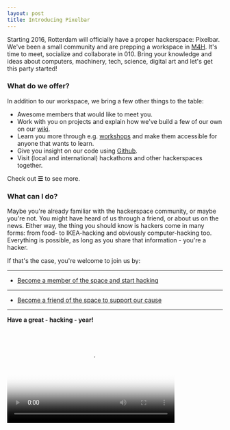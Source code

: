 ```yaml
---
layout: post
title: Introducing Pixelbar
---
```


Starting 2016, Rotterdam will officially have a proper hackerspace: Pixelbar. We've been a small community and are prepping a workspace in [M4H](http://stadshavensrotterdam.nl/deelgebieden/merwe-vierhavens/). It's time to meet, socialize and collaborate in 010. Bring your knowledge and ideas about computers, machinery, tech, science, digital art and let's get this party started!

### What do we offer?

In addition to our workspace, we bring a few other things to the table:

* Awesome members that would like to meet you.
* Work with you on projects and explain how we've build a few of our own on our [wiki](https://wiki.pixelbar.nl/index.php/Main_Page).
* Learn you more through e.g. [workshops](/workshops) and make them accessible for anyone that wants to learn.
* Give you insight on our code using [Github](https://github.com/pixelbar).
* Visit (local and international) hackathons and other hackerspaces together.

Check out **☰** to see more.


### What can I do?

Maybe you're already familiar with the hackerspace community, or maybe you're not. You might have heard of us through a friend, or about us on the news. Either way, the thing you should know is hackers come in many forms: from food- to IKEA-hacking and obviously computer-hacking too. Everything is possible, as long as you share that information - you're a hacker.

If that's the case, you're welcome to join us by:

----

* [Become a member of the space and start hacking](/register)

----

* [Become a friend of the space to support our cause](/register)

----

**Have a great - hacking -  year!**

<video id="gif-mp4" poster="https://media.giphy.com/media/k8kG3Plo87Aqs/200_s.gif" style="margin:0;padding:0" width="391" height="219" autoplay="" loop="">
  <source src="https://media.giphy.com/media/k8kG3Plo87Aqs/giphy.mp4" type="video/mp4">
  Your browser does not support the mp4 video codec.
</video>

